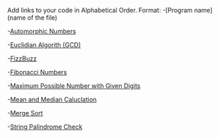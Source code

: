 Add links to your code in Alphabetical Order.
Format: -[Program name](name of the file)

-[Automorphic Numbers](automorphic.php)

-[Euclidian Algorith (GCD)](euclid_gcd.php)

-[FizzBuzz](fizz_buzz.php)

-[Fibonacci Numbers](fibonacci_numbers.php)

-[Maximum Possible Number with Given Digits](max_number.php)

-[Mean and Median Caluclation](mean_median.php)

-[Merge Sort](merge_sort.php)

-[String Palindrome Check](string_palindrome.php)


